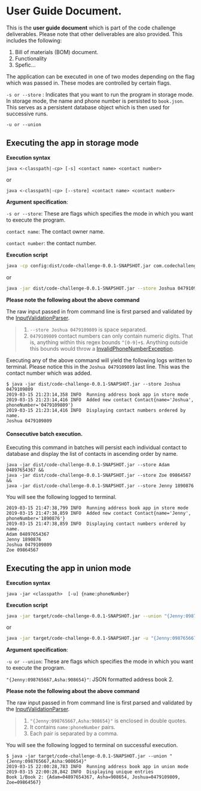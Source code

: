 User Guide Document.
==========================

This is the __user guide document__ which is part of the code challenge deliverables. Please note that other
deliverables are also provided. This includes the following:

1. Bill of materials (BOM) document.
1. Functionality
2. Spefic...


The application can be executed in one of two modes depending on the flag which was passed in.
These modes are controlled by certain flags.

`-s or --store` : Indicates that you want to run the program in storage mode. In storage mode, the name and phone number is
persisted to `book.json`. This serves as a persistent database object which is then used for successive runs.

`-u or --union`

Executing the app in storage mode
---------------------------------
__Execution syntax__

`java <-classpath|-cp> [-s] <contact name> <contact number>`

or

`java <-classpath|-cp> [--store] <contact name> <contact number>`

__Argument specification__:

`-s or --store`: These are flags which specifies the mode in which you want to execute the program.

`contact name`: The contact owner name.

`contact number`: the contact number.

__Execution script__
```bash
java -cp config:dist/code-challenge-0.0.1-SNAPSHOT.jar com.codechallenge.pwc.au.AddressBookAppCLI -s Joshua 0479109809
```

or

```bash
java -jar dist/code-challenge-0.0.1-SNAPSHOT.jar --store Joshua 0479109809
```


__Please note the following about the above command__

The raw input passed in from command line is first parsed and validated by the [InputValidationParser](src/main/java/com/codechallenge/pwc/au/components/InputValidationParser.java).
> 1. `--store Joshua 0479109809`  is space separated.
> 2. `0479109809` contact numbers can only contain numeric digits. That is, anything within this regex bounds `^[0-9]+$`. Anything outside this bounds would throw a [InvalidPhoneNumberException](src/main/java/com/codechallenge/pwc/au/exceptions/InvalidPhoneNumberException.java).



Executing any of the above command will yield the following logs written to terminal.
Please notice this in the `Joshua 0479109809` last line. This was the contact number which was added.

```
$ java -jar dist/code-challenge-0.0.1-SNAPSHOT.jar --store Joshua 0479109809
2019-03-15 21:23:14,358 INFO  Running address book app in store mode
2019-03-15 21:23:14,416 INFO  Added new contact Contact{name='Joshua', phoneNumber='0479109809'}
2019-03-15 21:23:14,416 INFO  Displaying contact numbers ordered by name.
Joshua 0479109809
```

#### Consecutive batch execution.

Executing this command in batches will persist each individual contact to database and display the list
of contacts in ascending order by name.

```
java -jar dist/code-challenge-0.0.1-SNAPSHOT.jar --store Adam 04897654367 &&
java -jar dist/code-challenge-0.0.1-SNAPSHOT.jar --store Zoe 09864567 &&
java -jar dist/code-challenge-0.0.1-SNAPSHOT.jar --store Jenny 1890876
```

You will see the following logged to terminal.
```
2019-03-15 21:47:38,799 INFO  Running address book app in store mode
2019-03-15 21:47:38,859 INFO  Added new contact Contact{name='Jenny', phoneNumber='1890876'}
2019-03-15 21:47:38,859 INFO  Displaying contact numbers ordered by name.
Adam 04897654367
Jenny 1890876
Joshua 0479109809
Zoe 09864567
```


Executing the app in union mode
-------------------------------
__Execution syntax__

`java -jar <classpath>  [-u] {name:phoneNumber}`

__Execution script__

```bash
java -jar target/code-challenge-0.0.1-SNAPSHOT.jar --union "{Jenny:098765667,Asha:908654}"
```

or

```bash
java -jar target/code-challenge-0.0.1-SNAPSHOT.jar -u "{Jenny:098765667,Asha:908654}"
```

__Argument specification__:

`-u or --union`: These are flags which specifies the mode in which you want to execute the program.

`"{Jenny:098765667,Asha:908654}"`: JSON formatted address book 2.

__Please note the following about the above command__

The raw input passed in from command line is first parsed and validated by the [InputValidationParser](src/main/java/com/codechallenge/pwc/au/components/InputValidationParser.java).
> 1. `"{Jenny:098765667,Asha:908654}"`  is enclosed in double quotes.
> 2. It contains `name:phoneNumber` pairs.
> 3. Each pair is separated by a comma.


You will see the following logged to terminal on successful execution.

```
$ java -jar target/code-challenge-0.0.1-SNAPSHOT.jar --union "{Jenny:098765667,Asha:908654}"
2019-03-15 22:00:28,783 INFO  Running address book app in union mode
2019-03-15 22:00:28,842 INFO  Displaying unique entries
Book 1/Book 2: {Adam=04897654367, Asha=908654, Joshua=0479109809, Zoe=09864567}

```
